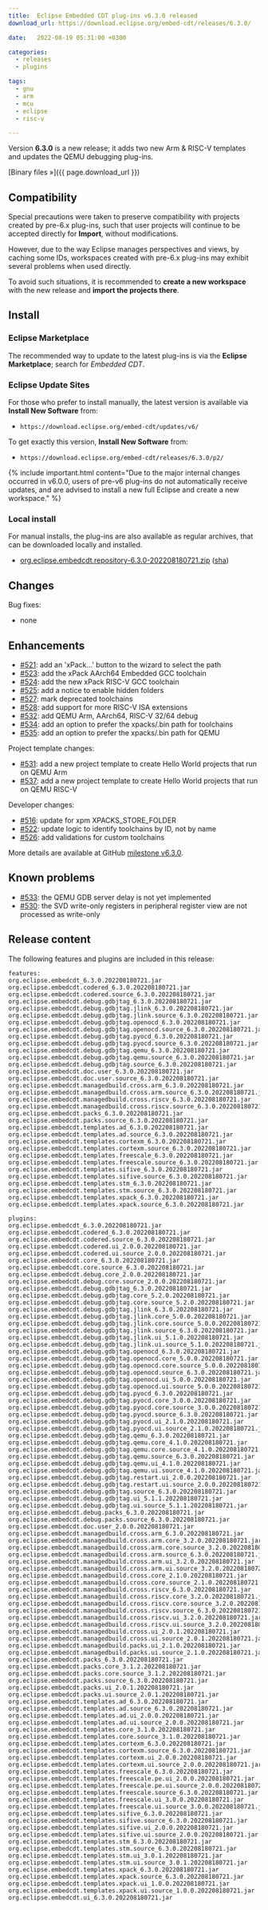 ```yaml
---
title:  Eclipse Embedded CDT plug-ins v6.3.0 released
download_url: https://download.eclipse.org/embed-cdt/releases/6.3.0/

date:   2022-08-19 05:31:00 +0300

categories:
  - releases
  - plugins

tags:
  - gnu
  - arm
  - mcu
  - eclipse
  - risc-v

---
```


Version **6.3.0** is a new release; it adds two new Arm & RISC-V templates and updates the QEMU debugging plug-ins.

[Binary files »]({{ page.download_url }})

## Compatibility

Special precautions were taken to preserve compatibility with projects
created by pre-6.x plug-ins, such that user projects will continue to
be accepted directly for **Import**, without modifications.

However, due to the way Eclipse manages perspectives and views, by
caching some IDs, workspaces created with pre-6.x plug-ins may exhibit
several problems when used directly.

To avoid such situations, it is recommended to **create a new workspace**
with the new release and **import the projects there**.

## Install

### Eclipse Marketplace

The recommended way to update to the latest plug-ins is via the
**Eclipse Marketplace**; search for _Embedded CDT_.

### Eclipse Update Sites

For those who prefer to install manually, the latest version is available
via **Install New Software** from:

- `https://download.eclipse.org/embed-cdt/updates/v6/`

To get exactly this version, **Install New Software** from:

- `https://download.eclipse.org/embed-cdt/releases/6.3.0/p2/`

{% include important.html content="Due to the major internal changes occurred in
v6.0.0, users of pre-v6 plug-ins do not automatically receive updates,
and are advised to install a new full Eclipse and create a new
workspace." %}

### Local install

For manual installs, the plug-ins are also available as regular archives,
that can be downloaded locally and installed.

- [org.eclipse.embedcdt.repository-6.3.0-202208180721.zip](https://www.eclipse.org/downloads/download.php?file=/embed-cdt/releases/6.3.0/org.eclipse.embedcdt.repository-6.3.0-202208180721.zip)
([sha](https://www.eclipse.org/downloads/download.php?file=/embed-cdt/releases/6.3.0/org.eclipse.embedcdt.repository-6.3.0-202208180721.zip.sha))

## Changes

Bug fixes:

- none

## Enhancements

- [#521](https://github.com/eclipse-embed-cdt/eclipse-plugins/issues/521):
  add an 'xPack...' button to the wizard to select the path
- [#523](https://github.com/eclipse-embed-cdt/eclipse-plugins/issues/523):
  add the xPack AArch64 Embedded GCC toolchain
- [#524](https://github.com/eclipse-embed-cdt/eclipse-plugins/issues/524):
  add the new xPack RISC-V GCC toolchain
- [#525](https://github.com/eclipse-embed-cdt/eclipse-plugins/issues/525):
  add a notice to enable hidden folders
- [#527](https://github.com/eclipse-embed-cdt/eclipse-plugins/issues/527):
  mark deprecated toolchains
- [#528](https://github.com/eclipse-embed-cdt/eclipse-plugins/issues/528):
  add support for more RISC-V ISA extensions
- [#532](https://github.com/eclipse-embed-cdt/eclipse-plugins/issues/532):
  add QEMU Arm, AArch64, RISC-V 32/64 debug
- [#534](https://github.com/eclipse-embed-cdt/eclipse-plugins/issues/534):
  add an option to prefer the xpacks/.bin path for toolchains
- [#535](https://github.com/eclipse-embed-cdt/eclipse-plugins/issues/535):
  add an option to prefer the xpacks/.bin path for QEMU

Project template changes:

- [#531](https://github.com/eclipse-embed-cdt/eclipse-plugins/issues/531):
  add a new project template to create Hello World projects that run on QEMU Arm
- [#537](https://github.com/eclipse-embed-cdt/eclipse-plugins/issues/537):
  add a new project template to create Hello World projects that run on QEMU RISC-V

Developer changes:

- [#516](https://github.com/eclipse-embed-cdt/eclipse-plugins/issues/516):
  update for xpm XPACKS_STORE_FOLDER
- [#522](https://github.com/eclipse-embed-cdt/eclipse-plugins/issues/522):
  update logic to identify toolchains by ID, not by name
- [#526](https://github.com/eclipse-embed-cdt/eclipse-plugins/issues/526):
  add validations for custom toolchains

More details are available at GitHub [milestone v6.3.0](https://github.com/eclipse-embed-cdt/eclipse-plugins/milestone/30?closed=1).

## Known problems

- [#533](https://github.com/eclipse-embed-cdt/eclipse-plugins/issues/533):
  the QEMU GDB server delay is not yet implemented
- [#530](https://github.com/eclipse-embed-cdt/eclipse-plugins/issues/530):
  the SVD write-only registers in peripheral register view are not processed
  as write-only

## Release content

The following features and plugins are included in this release:

```console
features:
org.eclipse.embedcdt_6.3.0.202208180721.jar
org.eclipse.embedcdt.codered_6.3.0.202208180721.jar
org.eclipse.embedcdt.codered.source_6.3.0.202208180721.jar
org.eclipse.embedcdt.debug.gdbjtag_6.3.0.202208180721.jar
org.eclipse.embedcdt.debug.gdbjtag.jlink_6.3.0.202208180721.jar
org.eclipse.embedcdt.debug.gdbjtag.jlink.source_6.3.0.202208180721.jar
org.eclipse.embedcdt.debug.gdbjtag.openocd_6.3.0.202208180721.jar
org.eclipse.embedcdt.debug.gdbjtag.openocd.source_6.3.0.202208180721.jar
org.eclipse.embedcdt.debug.gdbjtag.pyocd_6.3.0.202208180721.jar
org.eclipse.embedcdt.debug.gdbjtag.pyocd.source_6.3.0.202208180721.jar
org.eclipse.embedcdt.debug.gdbjtag.qemu_6.3.0.202208180721.jar
org.eclipse.embedcdt.debug.gdbjtag.qemu.source_6.3.0.202208180721.jar
org.eclipse.embedcdt.debug.gdbjtag.source_6.3.0.202208180721.jar
org.eclipse.embedcdt.doc.user_6.3.0.202208180721.jar
org.eclipse.embedcdt.doc.user.source_6.3.0.202208180721.jar
org.eclipse.embedcdt.managedbuild.cross.arm_6.3.0.202208180721.jar
org.eclipse.embedcdt.managedbuild.cross.arm.source_6.3.0.202208180721.jar
org.eclipse.embedcdt.managedbuild.cross.riscv_6.3.0.202208180721.jar
org.eclipse.embedcdt.managedbuild.cross.riscv.source_6.3.0.202208180721.jar
org.eclipse.embedcdt.packs_6.3.0.202208180721.jar
org.eclipse.embedcdt.packs.source_6.3.0.202208180721.jar
org.eclipse.embedcdt.templates.ad_6.3.0.202208180721.jar
org.eclipse.embedcdt.templates.ad.source_6.3.0.202208180721.jar
org.eclipse.embedcdt.templates.cortexm_6.3.0.202208180721.jar
org.eclipse.embedcdt.templates.cortexm.source_6.3.0.202208180721.jar
org.eclipse.embedcdt.templates.freescale_6.3.0.202208180721.jar
org.eclipse.embedcdt.templates.freescale.source_6.3.0.202208180721.jar
org.eclipse.embedcdt.templates.sifive_6.3.0.202208180721.jar
org.eclipse.embedcdt.templates.sifive.source_6.3.0.202208180721.jar
org.eclipse.embedcdt.templates.stm_6.3.0.202208180721.jar
org.eclipse.embedcdt.templates.stm.source_6.3.0.202208180721.jar
org.eclipse.embedcdt.templates.xpack_6.3.0.202208180721.jar
org.eclipse.embedcdt.templates.xpack.source_6.3.0.202208180721.jar

plugins:
org.eclipse.embedcdt_6.3.0.202208180721.jar
org.eclipse.embedcdt.codered_6.3.0.202208180721.jar
org.eclipse.embedcdt.codered.source_6.3.0.202208180721.jar
org.eclipse.embedcdt.codered.ui_2.0.0.202208180721.jar
org.eclipse.embedcdt.codered.ui.source_2.0.0.202208180721.jar
org.eclipse.embedcdt.core_6.3.0.202208180721.jar
org.eclipse.embedcdt.core.source_6.3.0.202208180721.jar
org.eclipse.embedcdt.debug.core_2.0.0.202208180721.jar
org.eclipse.embedcdt.debug.core.source_2.0.0.202208180721.jar
org.eclipse.embedcdt.debug.gdbjtag_6.3.0.202208180721.jar
org.eclipse.embedcdt.debug.gdbjtag.core_5.2.0.202208180721.jar
org.eclipse.embedcdt.debug.gdbjtag.core.source_5.2.0.202208180721.jar
org.eclipse.embedcdt.debug.gdbjtag.jlink_6.3.0.202208180721.jar
org.eclipse.embedcdt.debug.gdbjtag.jlink.core_5.0.0.202208180721.jar
org.eclipse.embedcdt.debug.gdbjtag.jlink.core.source_5.0.0.202208180721.jar
org.eclipse.embedcdt.debug.gdbjtag.jlink.source_6.3.0.202208180721.jar
org.eclipse.embedcdt.debug.gdbjtag.jlink.ui_5.1.0.202208180721.jar
org.eclipse.embedcdt.debug.gdbjtag.jlink.ui.source_5.1.0.202208180721.jar
org.eclipse.embedcdt.debug.gdbjtag.openocd_6.3.0.202208180721.jar
org.eclipse.embedcdt.debug.gdbjtag.openocd.core_5.0.0.202208180721.jar
org.eclipse.embedcdt.debug.gdbjtag.openocd.core.source_5.0.0.202208180721.jar
org.eclipse.embedcdt.debug.gdbjtag.openocd.source_6.3.0.202208180721.jar
org.eclipse.embedcdt.debug.gdbjtag.openocd.ui_5.0.0.202208180721.jar
org.eclipse.embedcdt.debug.gdbjtag.openocd.ui.source_5.0.0.202208180721.jar
org.eclipse.embedcdt.debug.gdbjtag.pyocd_6.3.0.202208180721.jar
org.eclipse.embedcdt.debug.gdbjtag.pyocd.core_3.0.0.202208180721.jar
org.eclipse.embedcdt.debug.gdbjtag.pyocd.core.source_3.0.0.202208180721.jar
org.eclipse.embedcdt.debug.gdbjtag.pyocd.source_6.3.0.202208180721.jar
org.eclipse.embedcdt.debug.gdbjtag.pyocd.ui_2.1.0.202208180721.jar
org.eclipse.embedcdt.debug.gdbjtag.pyocd.ui.source_2.1.0.202208180721.jar
org.eclipse.embedcdt.debug.gdbjtag.qemu_6.3.0.202208180721.jar
org.eclipse.embedcdt.debug.gdbjtag.qemu.core_4.1.0.202208180721.jar
org.eclipse.embedcdt.debug.gdbjtag.qemu.core.source_4.1.0.202208180721.jar
org.eclipse.embedcdt.debug.gdbjtag.qemu.source_6.3.0.202208180721.jar
org.eclipse.embedcdt.debug.gdbjtag.qemu.ui_4.1.0.202208180721.jar
org.eclipse.embedcdt.debug.gdbjtag.qemu.ui.source_4.1.0.202208180721.jar
org.eclipse.embedcdt.debug.gdbjtag.restart.ui_2.0.0.202208180721.jar
org.eclipse.embedcdt.debug.gdbjtag.restart.ui.source_2.0.0.202208180721.jar
org.eclipse.embedcdt.debug.gdbjtag.source_6.3.0.202208180721.jar
org.eclipse.embedcdt.debug.gdbjtag.ui_5.1.1.202208180721.jar
org.eclipse.embedcdt.debug.gdbjtag.ui.source_5.1.1.202208180721.jar
org.eclipse.embedcdt.debug.packs_6.3.0.202208180721.jar
org.eclipse.embedcdt.debug.packs.source_6.3.0.202208180721.jar
org.eclipse.embedcdt.doc.user_2.0.0.202208180721.jar
org.eclipse.embedcdt.managedbuild.cross.arm_6.3.0.202208180721.jar
org.eclipse.embedcdt.managedbuild.cross.arm.core_3.2.0.202208180721.jar
org.eclipse.embedcdt.managedbuild.cross.arm.core.source_3.2.0.202208180721.jar
org.eclipse.embedcdt.managedbuild.cross.arm.source_6.3.0.202208180721.jar
org.eclipse.embedcdt.managedbuild.cross.arm.ui_3.2.0.202208180721.jar
org.eclipse.embedcdt.managedbuild.cross.arm.ui.source_3.2.0.202208180721.jar
org.eclipse.embedcdt.managedbuild.cross.core_2.1.0.202208180721.jar
org.eclipse.embedcdt.managedbuild.cross.core.source_2.1.0.202208180721.jar
org.eclipse.embedcdt.managedbuild.cross.riscv_6.3.0.202208180721.jar
org.eclipse.embedcdt.managedbuild.cross.riscv.core_3.2.0.202208180721.jar
org.eclipse.embedcdt.managedbuild.cross.riscv.core.source_3.2.0.202208180721.jar
org.eclipse.embedcdt.managedbuild.cross.riscv.source_6.3.0.202208180721.jar
org.eclipse.embedcdt.managedbuild.cross.riscv.ui_3.2.0.202208180721.jar
org.eclipse.embedcdt.managedbuild.cross.riscv.ui.source_3.2.0.202208180721.jar
org.eclipse.embedcdt.managedbuild.cross.ui_2.0.1.202208180721.jar
org.eclipse.embedcdt.managedbuild.cross.ui.source_2.0.1.202208180721.jar
org.eclipse.embedcdt.managedbuild.packs.ui_2.1.0.202208180721.jar
org.eclipse.embedcdt.managedbuild.packs.ui.source_2.1.0.202208180721.jar
org.eclipse.embedcdt.packs_6.3.0.202208180721.jar
org.eclipse.embedcdt.packs.core_3.1.2.202208180721.jar
org.eclipse.embedcdt.packs.core.source_3.1.2.202208180721.jar
org.eclipse.embedcdt.packs.source_6.3.0.202208180721.jar
org.eclipse.embedcdt.packs.ui_2.0.1.202208180721.jar
org.eclipse.embedcdt.packs.ui.source_2.0.1.202208180721.jar
org.eclipse.embedcdt.templates.ad_6.3.0.202208180721.jar
org.eclipse.embedcdt.templates.ad.source_6.3.0.202208180721.jar
org.eclipse.embedcdt.templates.ad.ui_2.0.0.202208180721.jar
org.eclipse.embedcdt.templates.ad.ui.source_2.0.0.202208180721.jar
org.eclipse.embedcdt.templates.core_3.1.0.202208180721.jar
org.eclipse.embedcdt.templates.core.source_3.1.0.202208180721.jar
org.eclipse.embedcdt.templates.cortexm_6.3.0.202208180721.jar
org.eclipse.embedcdt.templates.cortexm.source_6.3.0.202208180721.jar
org.eclipse.embedcdt.templates.cortexm.ui_2.0.0.202208180721.jar
org.eclipse.embedcdt.templates.cortexm.ui.source_2.0.0.202208180721.jar
org.eclipse.embedcdt.templates.freescale_6.3.0.202208180721.jar
org.eclipse.embedcdt.templates.freescale.pe.ui_2.0.0.202208180721.jar
org.eclipse.embedcdt.templates.freescale.pe.ui.source_2.0.0.202208180721.jar
org.eclipse.embedcdt.templates.freescale.source_6.3.0.202208180721.jar
org.eclipse.embedcdt.templates.freescale.ui_3.0.0.202208180721.jar
org.eclipse.embedcdt.templates.freescale.ui.source_3.0.0.202208180721.jar
org.eclipse.embedcdt.templates.sifive_6.3.0.202208180721.jar
org.eclipse.embedcdt.templates.sifive.source_6.3.0.202208180721.jar
org.eclipse.embedcdt.templates.sifive.ui_2.0.0.202208180721.jar
org.eclipse.embedcdt.templates.sifive.ui.source_2.0.0.202208180721.jar
org.eclipse.embedcdt.templates.stm_6.3.0.202208180721.jar
org.eclipse.embedcdt.templates.stm.source_6.3.0.202208180721.jar
org.eclipse.embedcdt.templates.stm.ui_3.0.1.202208180721.jar
org.eclipse.embedcdt.templates.stm.ui.source_3.0.1.202208180721.jar
org.eclipse.embedcdt.templates.xpack_6.3.0.202208180721.jar
org.eclipse.embedcdt.templates.xpack.source_6.3.0.202208180721.jar
org.eclipse.embedcdt.templates.xpack.ui_1.0.0.202208180721.jar
org.eclipse.embedcdt.templates.xpack.ui.source_1.0.0.202208180721.jar
org.eclipse.embedcdt.ui_6.3.0.202208180721.jar
```
